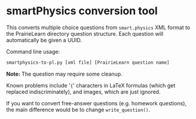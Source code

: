 # smartPhysics conversion tool

This converts multiple choice questions from `smart.physics` XML format to
the PrairieLearn directory question structure. Each question will automatically
be given a UUID.

Command line usage:

```bash
smartphysics-to-pl.py [xml file] [PrairieLearn question name]
```

**Note:** The question may require some cleanup.

Known problems include '`{`' characters in LaTeX formulas (which
get replaced indiscriminately), and images, which are just ignored.

If you want to convert free-answer questions (e.g. homework questions),
the main difference would be to change `write_question()`.
